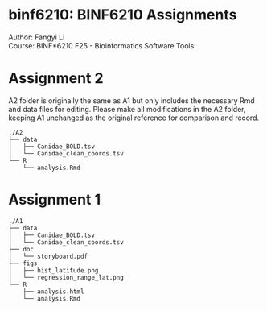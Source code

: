 # binf6210: BINF6210 Assignments
Author: Fangyi Li \
Course: BINF*6210 F25 - Bioinformatics Software Tools


# Assignment 2
A2 folder is originally the same as A1 but only includes the necessary Rmd and data files for editing.
Please make all modifications in the A2 folder, keeping A1 unchanged as the original reference for comparison and record.
```
./A2
├── data
│   ├── Canidae_BOLD.tsv
│   └── Canidae_clean_coords.tsv
└── R
    └── analysis.Rmd
```

# Assignment 1
```
./A1
├── data
│   ├── Canidae_BOLD.tsv
│   └── Canidae_clean_coords.tsv
├── doc
│   └── storyboard.pdf
├── figs
│   ├── hist_latitude.png
│   └── regression_range_lat.png
└── R
    ├── analysis.html
    └── analysis.Rmd
```

